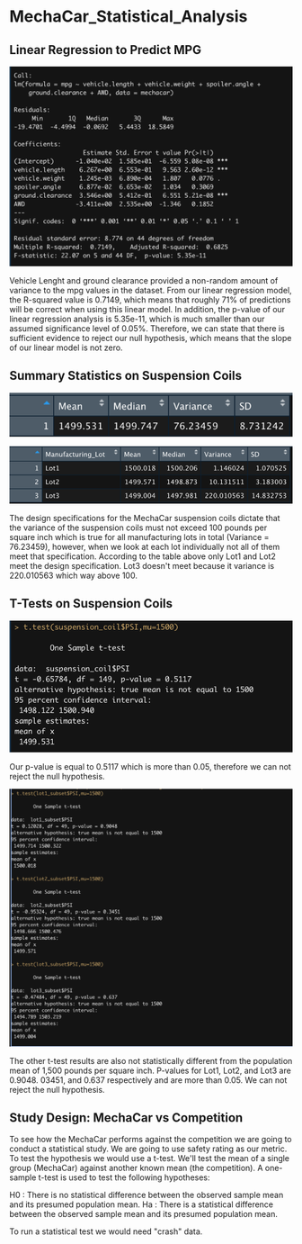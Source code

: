 # MechaCar_Statistical_Analysis

## Linear Regression to Predict MPG

![](linear_regression_output.PNG)

Vehicle Lenght and ground clearance provided a non-random amount of variance to the mpg values in the dataset.
From our linear regression model, the R-squared value is 0.7149, which means that roughly 71% of predictions will be correct when using this linear model. In addition, the p-value of our linear regression analysis is 5.35e-11, which is much smaller than our assumed significance level of 0.05%. Therefore, we can state that there is sufficient evidence to reject our null hypothesis, which means that the slope of our linear model is not zero.

## Summary Statistics on Suspension Coils

![](total_summary.PNG)

![](lot_summary.PNG)

The design specifications for the MechaCar suspension coils dictate that the variance of the suspension coils must not exceed 100 pounds per square inch which is true for all manufacturing lots in total (Variance = 76.23459), however, when we look at each lot individually not all of them meet that specification. According to the table above only Lot1 and Lot2 meet the design specification. Lot3 doesn't meet because it variance is 220.010563 which way above 100. 


## T-Tests on Suspension Coils

![](t-test.png)

Our p-value is equal to 0.5117 which is more than 0.05, therefore we can not reject the null hypothesis. 

![](t-test_for_each_lot.png)

The other t-test results are also not statistically different from the population mean of 1,500 pounds per square inch. P-values for Lot1, Lot2, and Lot3 are 0.9048. 03451, and 0.637 respectively and are more than 0.05. We can not reject the null hypothesis.

## Study Design: MechaCar vs Competition


To see how the MechaCar performs against the competition we are going to conduct a statistical study. 
We are going to use safety rating as our metric. 
To test the hypothesis we would use a t-test. We'll test the mean of a single group (MechaCar) against another known mean (the competition).
A one-sample t-test is used to test the following hypotheses:

H0 : There is no statistical difference between the observed sample mean and its presumed population mean.
Ha : There is a statistical difference between the observed sample mean and its presumed population mean.

To run a statistical test we would need "crash" data. 

